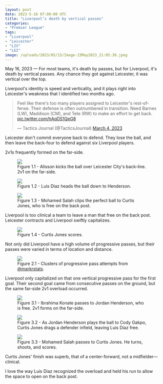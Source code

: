 ```yaml
---
layout: post
date: 2023-5-16 07:00:00 UTC
title: "Liverpool’s death by vertical passes"
categories: 
- "Premier League"
tags: 
- "Liverpool"
- "Leicester"
- "LIV"
- "LEI"
image: /uploads/2023/05/15/Image-15May2023_21:05:38.jpeg
---
```


May 16, 2023 — For most teams, it's death by passes, but for Liverpool, it's death by vertical passes. Any chance they got against Leicester, it was vertical over the top.

<!---more--->

Liverpool's identity is speed and verticality, and it plays right into Leicester's weakness that I identified two months ago.

<blockquote class="twitter-tweet">
    <p lang="en" dir="ltr">Feel like there's too many players assigned to Leicester's rest-offense. Their defense is often outnumbered in transition. Need Barnes (LW), Maddison (CM), and Tete (RW) to make an effort to get back. <a href="https://t.co/hAqDS1QeG8">pic.twitter.com/hAqDS1QeG8</a></p>
    &mdash; Tactics Journal (@TacticsJournal) <a href="https://twitter.com/TacticsJournal/status/1632085191567998977?ref_src=twsrc%5Etfw">March 4, 2023</a>
</blockquote>
<script async src="https://platform.twitter.com/widgets.js" charset="utf-8"></script>

Leicester don't commit everyone back to defend. They lose the ball, and then leave the back-four to defend against six Liverpool players.

2v1s frequently formed on the far-side.

<figure>
    <img src="https://tacticsjournal.com/uploads/2023/05/15/Image-15May2023_21:05:38.jpeg">
    <figcaption>Figure 1.1 - Alisson kicks the ball over Leicester City's back-line. 2v1 on the far-side.</figcaption>
</figure>

<figure>
    <img src="https://tacticsjournal.com/uploads/2023/05/15/Image-15May2023_21:05:50.jpeg">
    <figcaption>Figure 1.2 - Luis Diaz heads the ball down to Henderson.</figcaption>
</figure>

<figure>
    <img src="https://tacticsjournal.com/uploads/2023/05/15/Image-15May2023_21:06:01.jpeg">
    <figcaption>Figure 1.3 - Mohamed Salah clips the perfect ball to Curtis Jones, who is free on the back post.</figcaption>
</figure>

Liverpool is too clinical a team to leave a man that free on the back post. Leicester contracts and Liverpool swiftly capitalizes.

<figure>
    <img src="https://tacticsjournal.com/uploads/2023/05/15/Image-15May2023_21:06:14.jpeg">
    <figcaption>Figure 1.4 - Curtis Jones scores.</figcaption>
</figure>

Not only did Liverpool have a high volume of progressive passes, but their passes were varied in terms of location and distance.

<figure>
    <img src="https://tacticsjournal.com/uploads/2023/05/15/Image-15May2023_21:36:58.jpeg">
    <figcaption>Figure 2.1 - Clusters of progressive pass attempts from <a href="https://twitter.com/markstatsbot/status/1658217421122203649?s=46&t=EwWKBMyY400eGGXYwoRkiw">@markrstats</a>.</figcaption>
</figure>

Liverpool only capitalized on that one vertical progressive pass for the first goal. Their second goal came from consecutive passes on the ground, but the same far-side 2v1 overload occurred.

<figure>
    <img src="https://tacticsjournal.com/uploads/2023/05/15/Image-15May2023_21:06:27.jpeg">
    <figcaption>Figure 3.1 - Ibrahima Konate passes to Jordan Henderson, who is free. 2v1 forms on the far-side.</figcaption>
</figure> 

<figure>
    <img src="https://tacticsjournal.com/uploads/2023/05/15/Image-15May2023_21:06:40.jpeg">
    <figcaption>Figure 3.2 - As Jordan Henderson plays the ball to Cody Gakpo, Curtis Jones drags a defender infield, leaving Luis Diaz free.</figcaption>
</figure> 

<figure>
    <img src="https://tacticsjournal.com/uploads/2023/05/15/Image-15May2023_21:06:51.jpeg">
    <figcaption>Figure 3.3 - Mohamed Salah passes to Curtis Jones. He turns, shoots, and scores.</figcaption>
</figure> 

Curtis Jones' finish was superb, that of a center-forward, not a midfielder—clinical.

I love the way Luis Diaz recognized the overload and held his run to allow the space to open on the back post.
